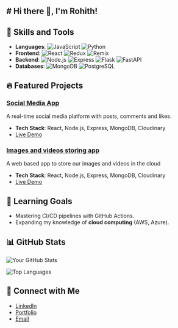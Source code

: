## # Hi there 👋, I'm Rohith!

## 🚀 Skills and Tools
- **Languages**: ![JavaScript](https://img.shields.io/badge/-JavaScript-F7DF1E?logo=javascript&logoColor=black) ![Python](https://img.shields.io/badge/-Python-3776AB?logo=python&logoColor=white)
-  **Frontend**: ![React](https://img.shields.io/badge/-React-61DAFB?logo=react&logoColor=black) ![Redux](https://img.shields.io/badge/-Redux-764ABC?logo=redux&logoColor=white) ![Remix](https://img.shields.io/badge/-Remix-764ABC?logo=remix&logoColor=black)
-  **Backend**: ![Node.js](https://img.shields.io/badge/-Node.js-339933?logo=node.js&logoColor=white) ![Express](https://img.shields.io/badge/-Express.js-000?logo=express&logoColor=white) ![Flask](https://img.shields.io/badge/-Flask-000000?logo=flask&logoColor=white) ![FastAPI](https://img.shields.io/badge/-FastAPI-009688?logo=fastapi&logoColor=white)
-  **Databases**: ![MongoDB](https://img.shields.io/badge/-MongoDB-47A248?logo=mongodb&logoColor=white) ![PostgreSQL](https://img.shields.io/badge/-PostgreSQL-4169E1?logo=postgresql&logoColor=white)


## 🔥 Featured Projects
### [Social Media App](https://github.com/Roh1512/clubhouse)
A real-time social media platform with posts, comments and likes.

- **Tech Stack**: React, Node.js, Express, MongoDB, Cloudinary
- [Live Demo]([https://socialmedia.example.com](https://clubhouse-79wp.onrender.com/))
  
### [Images and videos storing app](https://github.com/Roh1512/image-backup)
A web based app to store our images and videos in the cloud

- **Tech Stack**: React, Node.js, Express, MongoDB, Cloudinary
- [Live Demo]([https://socialmedia.example.com](https://clubhouse-79wp.onrender.com/))

## 🌱 Learning Goals
- Mastering CI/CD pipelines with GitHub Actions.
- Expanding my knowledge of **cloud computing** (AWS, Azure).

## 📊 GitHub Stats

![Your GitHub Stats](https://github-readme-stats.vercel.app/api?username=Roh1512&show_icons=true&theme=radical)

![Top Languages](https://github-readme-stats.vercel.app/api/top-langs/?username=Roh1512&layout=compact&theme=cobalt)


## 🤝 Connect with Me

- [LinkedIn](https://www.linkedin.com/in/rohith-ashok1512/)  
- [Portfolio](https://not-yet-done)  
- [Email](mailto:rohith1512a@gmail.com)  

<!--
**Roh1512/Roh1512** is a ✨ _special_ ✨ repository because its `README.md` (this file) appears on your GitHub profile.

Here are some ideas to get you started:

- 🔭 I’m currently working on ...
- 🌱 I’m currently learning ...
- 👯 I’m looking to collaborate on ...
- 🤔 I’m looking for help with ...
- 💬 Ask me about ...
- 📫 How to reach me: ...
- 😄 Pronouns: ...
- ⚡ Fun fact: ...
-->
